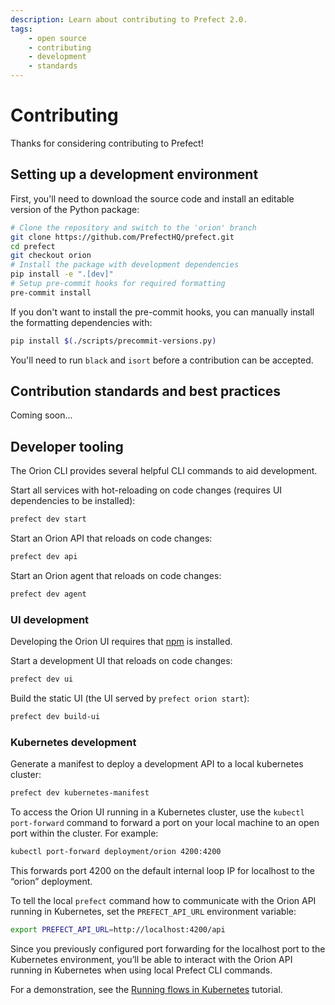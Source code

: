 ```yaml
---
description: Learn about contributing to Prefect 2.0.
tags:
    - open source
    - contributing
    - development
    - standards
---
```


# Contributing

Thanks for considering contributing to Prefect!

## Setting up a development environment

First, you'll need to download the source code and install an editable version of the Python package:

```bash
# Clone the repository and switch to the 'orion' branch
git clone https://github.com/PrefectHQ/prefect.git
cd prefect
git checkout orion
# Install the package with development dependencies
pip install -e ".[dev]"
# Setup pre-commit hooks for required formatting
pre-commit install
```

If you don't want to install the pre-commit hooks, you can manually install the formatting dependencies with:

```bash
pip install $(./scripts/precommit-versions.py)
```

You'll need to run `black` and `isort` before a contribution can be accepted.

## Contribution standards and best practices

Coming soon...

## Developer tooling

The Orion CLI provides several helpful CLI commands to aid development.

Start all services with hot-reloading on code changes (requires UI dependencies to be installed):

```bash
prefect dev start
```

Start an Orion API that reloads on code changes:

```bash
prefect dev api
```

Start an Orion agent that reloads on code changes:

```bash
prefect dev agent
```

### UI development

Developing the Orion UI requires that [npm](https://github.com/npm/cli) is installed.


Start a development UI that reloads on code changes:

```bash
prefect dev ui
```

Build the static UI (the UI served by `prefect orion start`):

```bash
prefect dev build-ui
```


### Kubernetes development

Generate a manifest to deploy a development API to a local kubernetes cluster:

```bash
prefect dev kubernetes-manifest
```

To access the Orion UI running in a Kubernetes cluster, use the `kubectl port-forward` command to forward a port on your local machine to an open port within the cluster. For example:

```bash
kubectl port-forward deployment/orion 4200:4200
```

This forwards port 4200 on the default internal loop IP for localhost to the “orion” deployment. 

To tell the local `prefect` command how to communicate with the Orion API running in Kubernetes, set the `PREFECT_API_URL` environment variable:

```bash
export PREFECT_API_URL=http://localhost:4200/api
```

Since you previously configured port forwarding for the localhost port to the Kubernetes environment, you’ll be able to interact with the Orion API running in Kubernetes when using local Prefect CLI commands.

For a demonstration, see the [Running flows in Kubernetes](/tutorials/kubernetes-flow-runner/) tutorial.

